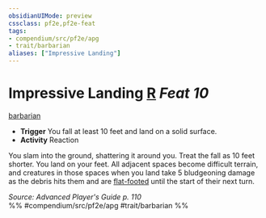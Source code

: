 ```yaml
---
obsidianUIMode: preview
cssclass: pf2e,pf2e-feat
tags:
- compendium/src/pf2e/apg
- trait/barbarian
aliases: ["Impressive Landing"]
---
```

# Impressive Landing  [R](/rules/core-rulebook/chapter-9-playing-the-game.md#Actions "Reaction") *Feat 10*  
[barbarian](/rules/traits/barbarian.md)  

- **Trigger** You fall at least 10 feet and land on a solid surface.
- **Activity** Reaction

You slam into the ground, shattering it around you. Treat the fall as 10 feet shorter. You land on your feet. All adjacent spaces become difficult terrain, and creatures in those spaces when you land take 5 bludgeoning damage as the debris hits them and are [flat-footed](/rules/conditions.md#Flat-footed) until the start of their next turn.

*Source: Advanced Player's Guide p. 110*  
%% #compendium/src/pf2e/apg #trait/barbarian %%